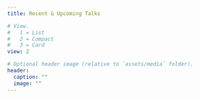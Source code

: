 ```yaml
---
title: Recent & Upcoming Talks

# View.
#   1 = List
#   2 = Compact
#   3 = Card
view: 2

# Optional header image (relative to `assets/media` folder).
header:
  caption: ""
  image: ""
---
```

